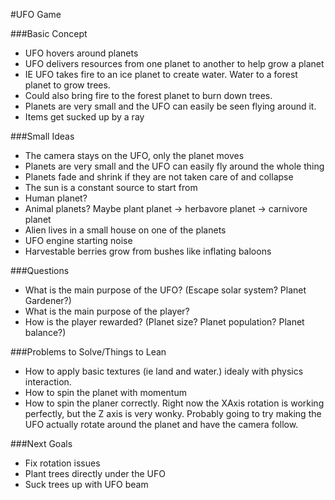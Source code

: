 #UFO Game

###Basic Concept

* UFO hovers around planets
* UFO delivers resources from one planet to another to help grow a planet
* IE UFO takes fire to an ice planet to create water.  Water to a forest planet to grow trees.
* Could also bring fire to the forest planet to burn down trees.
* Planets are very small and the UFO can easily be seen flying around it.
* Items get sucked up by a ray

###Small Ideas

* The camera stays on the UFO, only the planet moves
* Planets are very small and the UFO can easily fly around the whole thing
* Planets fade and shrink if they are not taken care of and collapse
* The sun is a constant source to start from
* Human planet?
* Animal planets? Maybe plant planet -> herbavore planet -> carnivore planet
* Alien lives in a small house on one of the planets
* UFO engine starting noise
* Harvestable berries grow from bushes like inflating baloons

###Questions

* What is the main purpose of the UFO? (Escape solar system?  Planet Gardener?)
* What is the main purpose of the player?
* How is the player rewarded? (Planet size?  Planet population? Planet balance?)

###Problems to Solve/Things to Lean
* How to apply basic textures (ie land and water.) idealy with physics interaction.
* How to spin the planet with momentum
* How to spin the planer correctly.  Right now the XAxis rotation is working perfectly, but the Z axis is very wonky.  Probably going to try making the UFO actually rotate around the planet and have the camera follow.

###Next Goals
* Fix rotation issues
* Plant trees directly under the UFO
* Suck trees up with UFO beam



